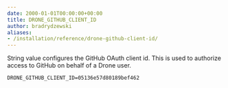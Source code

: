```yaml
---
date: 2000-01-01T00:00:00+00:00
title: DRONE_GITHUB_CLIENT_ID
author: bradrydzewski
aliases:
- /installation/reference/drone-github-client-id/
---
```


String value configures the GitHub OAuth client id. This is used to authorize access to GitHub on behalf of a Drone user.

```
DRONE_GITHUB_CLIENT_ID=05136e57d80189bef462
```